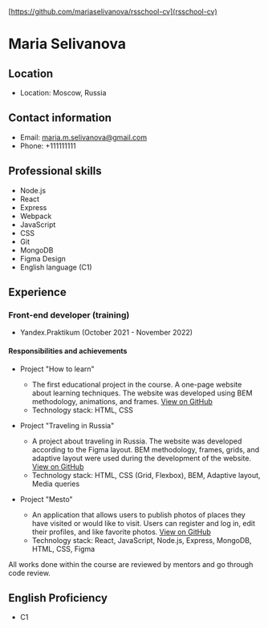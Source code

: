 [https://github.com/mariaselivanova/rsschool-cv](rsschool-cv)

# Maria Selivanova

## Location
- Location: Moscow, Russia

## Contact information
- Email: maria.m.selivanova@gmail.com
- Phone: +111111111

## Professional skills
- Node.js 
- React 
- Express 
- Webpack 
- JavaScript 
- CSS 
- Git 
- MongoDB 
- Figma Design 
- English language (C1)

## Experience
### Front-end developer (training) 
- Yandex.Praktikum (October 2021 - November 2022)

#### Responsibilities and achievements
- Project "How to learn"
  - The first educational project in the course. A one-page website about learning techniques. The website was developed using BEM methodology, animations, and frames. [View on GitHub](https://github.com/mariaselivanova/how-to-learn)
  - Technology stack: HTML, CSS

- Project "Traveling in Russia"
  - A project about traveling in Russia. The website was developed according to the Figma layout. BEM methodology, frames, grids, and adaptive layout were used during the development of the website. [View on GitHub](https://github.com/mariaselivanova/russian-travel)
  - Technology stack: HTML, CSS (Grid, Flexbox), BEM, Adaptive layout, Media queries

- Project "Mesto"
  - An application that allows users to publish photos of places they have visited or would like to visit. Users can register and log in, edit their profiles, and like favorite photos. [View on GitHub](https://github.com/mariaselivanova/react-mesto-apifull)
  - Technology stack: React, JavaScript, Node.js, Express, MongoDB, HTML, CSS, Figma

All works done within the course are reviewed by mentors and go through code review.


## English Proficiency

- C1
